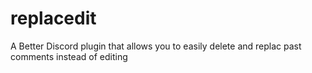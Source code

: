 # replacedit
A Better Discord plugin that allows you to easily delete and replac past comments instead of editing
